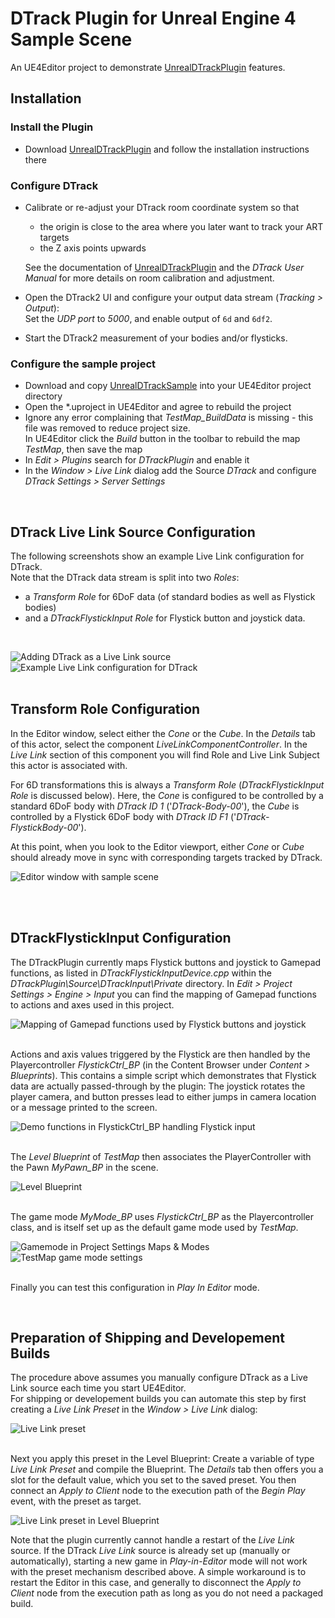 # DTrack Plugin for Unreal Engine 4 Sample Scene

An UE4Editor project to demonstrate [UnrealDTrackPlugin](https://www.github.com/ar-tracking/UnrealDTrackPlugin) features.


## Installation

### Install the Plugin
- Download [UnrealDTrackPlugin](https://www.github.com/ar-tracking/UnrealDTrackPlugin) and follow the installation instructions there


### Configure DTrack

- Calibrate or re-adjust your DTrack room coordinate system so that
  * the origin is close to the area where you later want to track your ART targets
  * the Z axis points upwards  
  
  See the documentation of [UnrealDTrackPlugin](https://www.github.com/ar-tracking/UnrealDTrackPlugin) and the _DTrack User Manual_ for more details on room calibration and adjustment.
  
- Open the DTrack2 UI and configure your output data stream (*Tracking > Output*):<br>
  Set the _UDP port_ to _5000_, and enable output of `6d` and `6df2`.
  
- Start the DTrack2 measurement of your bodies and/or flysticks.


### Configure the sample project
- Download and copy [UnrealDTrackSample](https://www.github.com/ar-tracking/UnrealDTrackSample) into your UE4Editor project directory
- Open the *.uproject in UE4Editor and agree to rebuild the project
- Ignore any error complaining that _TestMap_BuildData_ is missing - this file was removed to reduce project size.<br>
  In UE4Editor click the _Build_ button in the toolbar to rebuild the map _TestMap_, then save the map
- In *Edit > Plugins* search for *DTrackPlugin* and enable it
- In the *Window > Live Link* dialog add the Source *DTrack* and configure *DTrack Settings > Server Settings*


<br>

## DTrack Live Link Source Configuration

The following screenshots show an example Live Link configuration for DTrack.  
Note that the DTrack data stream is split into two _Roles_:
- a _Transform Role_ for 6DoF data (of standard bodies as well as Flystick bodies)
- and a _DTrackFlystickInput Role_ for Flystick button and joystick data.

<br>

![Adding DTrack as a Live Link source](Doc/images/LL-add-dtrack.png)
![Example Live Link configuration for DTrack](Doc/images/LL-config-dtrack.png)
<br><br>



## Transform Role Configuration


In the Editor window, select either the _Cone_ or the _Cube_.
In the _Details_ tab of this actor, select the component _LiveLinkComponentController_.
In the _Live Link_ section of this component you will find Role and Live Link Subject this actor is associated with.

For 6D transformations this is always a _Transform Role_ (_DTrackFlystickInput Role_ is discussed below).
Here, the _Cone_ is configured to be controlled by a standard 6DoF body with _DTrack ID 1_ ('_DTrack-Body-00_'), the _Cube_ is controlled by a Flystick 6DoF body with _DTrack ID F1_ ('_DTrack-FlystickBody-00_').

At this point, when you look to the Editor viewport, either _Cone_ or _Cube_ should already move in sync with corresponding targets tracked by DTrack.

![Editor window with sample scene](Doc/images/LL-controller+scene.PNG)
<br><br>


<br>

## DTrackFlystickInput Configuration

The DTrackPlugin currently maps Flystick buttons and joystick to Gamepad functions, as listed in _DTrackFlystickInputDevice.cpp_ within the _DTrackPlugin\Source\DTrackInput\Private_ directory.
In _Edit > Project Settings > Engine > Input_ you can find the mapping of Gamepad functions to actions and axes used in this project.

![Mapping of Gamepad functions used by Flystick buttons and joystick](Doc/images/project-settings-input.PNG)
<br><br>

Actions and axis values triggered by the Flystick are then handled by the Playercontroller _FlystickCtrl_BP_ (in the Content Browser under _Content > Blueprints_).
This contains a simple script which demonstrates that Flystick data are actually passed-through by the plugin: The joystick rotates the player camera, and button presses lead to either jumps in camera location or a message printed to the screen.

![Demo functions in FlystickCtrl_BP handling Flystick input](Doc/images/playercontroller.PNG)
<br><br>

The _Level Blueprint_ of _TestMap_ then associates the PlayerController with the Pawn _MyPawn_BP_ in the scene.

![Level Blueprint](Doc/images/level-blueprint-pawn+controller.PNG)
<br><br>

The game mode _MyMode_BP_ uses _FlystickCtrl_BP_ as the Playercontroller class, and is itself set up as the default game mode used by _TestMap_.

![Gamemode in Project Settings Maps & Modes](Doc/images/default-gamemode.PNG)
![TestMap game mode settings](Doc/images/game-mode+testmap.PNG)
<br><br>


Finally you can test this configuration in _Play In Editor_ mode.


<br>

## Preparation of Shipping and Developement Builds

The procedure above assumes you manually configure DTrack as a Live Link source each time you start UE4Editor.<br>
For shipping or developement builds you can automate this step by first creating a _Live Link Preset_ in the _Window > Live Link_ dialog:

![Live Link preset](Doc/images/LL-preset.png)
<br><br>

Next you apply this preset in the Level Blueprint: Create a variable of type _Live Link Preset_ and compile the Blueprint. The _Details_ tab then offers you a slot for the default value, which you set to the saved preset. You then connect an _Apply to Client_ node to the execution path of the _Begin Play_ event, with the preset as target.

![Live Link preset in Level Blueprint](Doc/images/ll-preset-level-blueprint.png)

Note that the plugin currently cannot handle a restart of the _Live Link_ source. If the DTrack _Live Link_ source is already set up (manually or automatically), starting a new game in _Play-in-Editor_ mode will not work with the preset mechanism described above. A simple workaround is to restart the Editor in this case, and generally to disconnect the _Apply to Client_ node from the execution path as long as you do not need a packaged build.
















